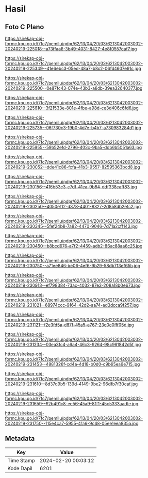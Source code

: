 # Hasil

## Foto C Plano

https://sirekap-obj-formc.kpu.go.id/7fc7/pemilu/pdpr/62/13/04/20/03/6213042003002-20240219-225018--a73ffaa8-3b49-4031-8427-4e8f0557caf7.jpg

https://sirekap-obj-formc.kpu.go.id/7fc7/pemilu/pdpr/62/13/04/20/03/6213042003002-20240219-225349--41e6ebc3-05ed-48a7-b8c2-06fd4607e91c.jpg

https://sirekap-obj-formc.kpu.go.id/7fc7/pemilu/pdpr/62/13/04/20/03/6213042003002-20240219-225500--0e87fc43-074e-43b3-a8db-39ea32640377.jpg

https://sirekap-obj-formc.kpu.go.id/7fc7/pemilu/pdpr/62/13/04/20/03/6213042003002-20240219-225610--3f21533e-801e-4fbe-a98d-ce3d406c6fd6.jpg

https://sirekap-obj-formc.kpu.go.id/7fc7/pemilu/pdpr/62/13/04/20/03/6213042003002-20240219-225735--06f730c3-19b0-4d7e-b4b7-a730983284d1.jpg

https://sirekap-obj-formc.kpu.go.id/7fc7/pemilu/pdpr/62/13/04/20/03/6213042003002-20240219-225955--59b52efd-2796-403c-9ba5-ddb6b5051a63.jpg

https://sirekap-obj-formc.kpu.go.id/7fc7/pemilu/pdpr/62/13/04/20/03/6213042003002-20240219-230052--dde41c86-fcfa-41b3-9557-82595363bcd8.jpg

https://sirekap-obj-formc.kpu.go.id/7fc7/pemilu/pdpr/62/13/04/20/03/6213042003002-20240219-230156--416b53c3-c7df-41ea-9b84-ddf338caff83.jpg

https://sirekap-obj-formc.kpu.go.id/7fc7/pemilu/pdpr/62/13/04/20/03/6213042003002-20240219-230250--4050e112-d378-4401-8327-2d858db2efc2.jpg

https://sirekap-obj-formc.kpu.go.id/7fc7/pemilu/pdpr/62/13/04/20/03/6213042003002-20240219-230345--5fef24b8-7a82-4470-9046-7d71a2cff143.jpg

https://sirekap-obj-formc.kpu.go.id/7fc7/pemilu/pdpr/62/13/04/20/03/6213042003002-20240219-230450--b8bcd976-a7f2-4459-adb2-86ac88aa6c25.jpg

https://sirekap-obj-formc.kpu.go.id/7fc7/pemilu/pdpr/62/13/04/20/03/6213042003002-20240219-230750--a71ee846-be06-4ef6-9b29-58db713ef65b.jpg

https://sirekap-obj-formc.kpu.go.id/7fc7/pemilu/pdpr/62/13/04/20/03/6213042003002-20240219-230913--ef798384-73ac-4032-87e3-208a18b0e673.jpg

https://sirekap-obj-formc.kpu.go.id/7fc7/pemilu/pdpr/62/13/04/20/03/6213042003002-20240219-231021--68974ccc-9164-42d2-aa74-ad3dcca9f257.jpg

https://sirekap-obj-formc.kpu.go.id/7fc7/pemilu/pdpr/62/13/04/20/03/6213042003002-20240219-231121--f2e3fd5a-d87f-45a5-a767-23c0c0fff05d.jpg

https://sirekap-obj-formc.kpu.go.id/7fc7/pemilu/pdpr/62/13/04/20/03/6213042003002-20240219-231234--03ea3fc4-a6a4-46c3-9264-98c961842d5f.jpg

https://sirekap-obj-formc.kpu.go.id/7fc7/pemilu/pdpr/62/13/04/20/03/6213042003002-20240219-231453--4881326f-cd4a-4d18-b0d0-c9b95ea6e715.jpg

https://sirekap-obj-formc.kpu.go.id/7fc7/pemilu/pdpr/62/13/04/20/03/6213042003002-20240219-231610--8d37d9b5-139d-4149-9be2-96dfb7f30caf.jpg

https://sirekap-obj-formc.kpu.go.id/7fc7/pemilu/pdpr/62/13/04/20/03/6213042003002-20240219-231659--92b491c8-ee56-45a9-81f1-45c5333aadfe.jpg

https://sirekap-obj-formc.kpu.go.id/7fc7/pemilu/pdpr/62/13/04/20/03/6213042003002-20240219-231750--115e4ca7-5955-41a6-9c48-05ee1eea835a.jpg


## Metadata

| Key        | Value               |
| ---------- | ------------------- |
| Time Stamp | 2024-02-20 00:03:12 |
| Kode Dapil | 6201                |



